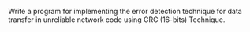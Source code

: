 Write a program for implementing the error detection technique for data transfer in unreliable network code using CRC (16-bits) Technique.
